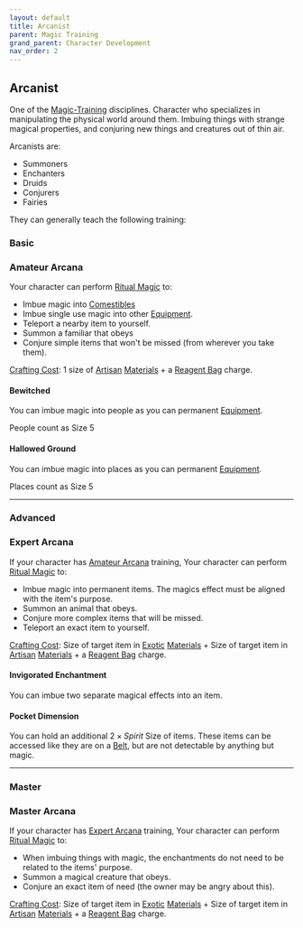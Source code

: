 ```yaml
---
layout: default
title: Arcanist
parent: Magic Training
grand_parent: Character Development
nav_order: 2
---
```

## Arcanist
One of the [Magic-Training](Magic-Training) disciplines. Character who specializes in manipulating the physical world around them. Imbuing things with strange magical properties, and conjuring new things and creatures out of thin air.

Arcanists are: 
* Summoners
* Enchanters
* Druids
* Conjurers
* Fairies

They can generally teach the following training:

### Basic

### Amateur Arcana
Your character can perform [Ritual Magic](Magic#Ritual%20Magic) to:
* Imbue magic into [Comestibles](Comestibles)
* Imbue single use magic into other [Equipment](Equipment).
* Teleport a nearby item to yourself.
* Summon a familiar that obeys
* Conjure simple items that won't be missed (from wherever you take them).

 [Crafting Cost](Terminology#Crafting%20Cost): 1 size of [Artisan](Materials#Artisan) [Materials](Materials) + a [Reagent Bag](Example-Gear#Reagent%20Bag) charge.
#### Bewitched
You can imbue magic into people as you can permanent [Equipment](Equipment).

People count as Size 5

#### Hallowed Ground
You can imbue magic into places as you can permanent [Equipment](Equipment).

Places count as Size 5



---

### Advanced

### Expert Arcana
If your character has [Amateur Arcana](#Amateur%20Arcana) training, Your character can perform [Ritual Magic](Magic#Ritual%20Magic) to:
* Imbue magic into permanent items. The magics effect must be aligned with the item's purpose.
* Summon an animal that obeys.
* Conjure more complex items that will be missed.
* Teleport an exact item to yourself.

 [Crafting Cost](Terminology#Crafting%20Cost): Size of target item in [Exotic](Materials#Exotic) [Materials](Materials) + Size of target item in [Artisan](Materials#Artisan) [Materials](Materials) + a [Reagent Bag](Example-Gear#Reagent%20Bag) charge.
#### Invigorated Enchantment
You can imbue two separate magical effects into an item.

#### Pocket Dimension
You can hold an additional $2 \times Spirit$ Size of items. These items can be accessed like they are on a [Belt](Storage#Belt), but are not detectable by anything but magic.



---

### Master

### Master Arcana
If your character has [Expert Arcana](#Expert%20Arcana) training, Your character can perform [Ritual Magic](Magic#Ritual%20Magic) to:
* When imbuing things with magic, the enchantments do not need to be related to the items' purpose.
* Summon a magical creature that obeys.
* Conjure an exact item of need (the owner may be angry about this).

 [Crafting Cost](Terminology#Crafting%20Cost): Size of target item in [Exotic](Materials#Exotic) [Materials](Materials) + Size of target item in [Artisan](Materials#Artisan) [Materials](Materials) + a [Reagent Bag](Example-Gear#Reagent%20Bag) charge.

